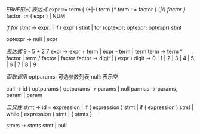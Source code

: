 *EBNF形式 表达式*
expr ::= term { (+|-) term }*
term ::= factor { (*|/) factor }*
factor ::= ( expr )
    |   NUM


*if for*
stmt -> expr;
    | if ( expr ) stmt
    | for (optexpr; optexpr; optexpr) stmt

optexpr -> null
    | expr



*表达式*
9 - 5 + 2
7
expr -> expr + term | expr - term | term
term -> term * factor | term / factor | factor
factor -> digit | ( expr )
digit -> 0 | 1 | 2 | 3 | 4 | 5 | 6 | 7 | 8 | 9



*函数调用*
optparams: 可选参数列表
null: 表示空

call      -> id ( optparams )
optparams -> params | null
parmas    -> params, param | param




*二义性*
stmt -> id = expression
    | if ( expression ) stmt
    | if ( expression ) stmt
    | while ( expression ) stmt
    | { stmts }


stmts -> stmts stmt
    | null
